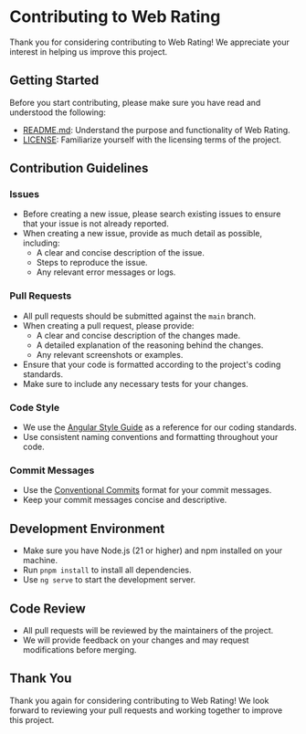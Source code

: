 # Contributing to Web Rating

Thank you for considering contributing to Web Rating! We appreciate your interest in helping us improve this project.

## Getting Started

Before you start contributing, please make sure you have read and understood the following:

- [README.md](README.md): Understand the purpose and functionality of Web Rating.
- [LICENSE](LICENSE): Familiarize yourself with the licensing terms of the project.

## Contribution Guidelines

### Issues

- Before creating a new issue, please search existing issues to ensure that your issue is not already reported.
- When creating a new issue, provide as much detail as possible, including:
  - A clear and concise description of the issue.
  - Steps to reproduce the issue.
  - Any relevant error messages or logs.

### Pull Requests

- All pull requests should be submitted against the `main` branch.
- When creating a pull request, please provide:
  - A clear and concise description of the changes made.
  - A detailed explanation of the reasoning behind the changes.
  - Any relevant screenshots or examples.
- Ensure that your code is formatted according to the project's coding standards.
- Make sure to include any necessary tests for your changes.

### Code Style

- We use the [Angular Style Guide](https://angular.dev/style-guide) as a reference for our coding standards.
- Use consistent naming conventions and formatting throughout your code.

### Commit Messages

- Use the [Conventional Commits](https://www.conventionalcommits.org/en/v1.0.0-beta.4/) format for your commit messages.
- Keep your commit messages concise and descriptive.

## Development Environment

- Make sure you have Node.js (21 or higher) and npm installed on your machine.
- Run `pnpm install` to install all dependencies.
- Use `ng serve` to start the development server.

## Code Review

- All pull requests will be reviewed by the maintainers of the project.
- We will provide feedback on your changes and may request modifications before merging.

## Thank You

Thank you again for considering contributing to Web Rating! We look forward to reviewing your pull requests and working together to improve this project.
